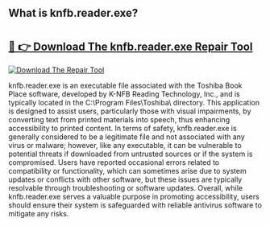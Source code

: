 ## What is knfb.reader.exe? 

# <h2><a href="https://exedetect.com/download.php?knfb.reader.exe">🔗 👉 Download The knfb.reader.exe Repair Tool</a></h2>

[![Download The Repair Tool](https://exedetect.com/download-button.jpg)](https://exedetect.com/download.php?knfb.reader.exe)

knfb.reader.exe is an executable file associated with the Toshiba Book Place software, developed by K-NFB Reading Technology, Inc., and is typically located in the C:\Program Files\Toshiba\ directory. This application is designed to assist users, particularly those with visual impairments, by converting text from printed materials into speech, thus enhancing accessibility to printed content. In terms of safety, knfb.reader.exe is generally considered to be a legitimate file and not associated with any virus or malware; however, like any executable, it can be vulnerable to potential threats if downloaded from untrusted sources or if the system is compromised. Users have reported occasional errors related to compatibility or functionality, which can sometimes arise due to system updates or conflicts with other software, but these issues are typically resolvable through troubleshooting or software updates. Overall, while knfb.reader.exe serves a valuable purpose in promoting accessibility, users should ensure their system is safeguarded with reliable antivirus software to mitigate any risks.